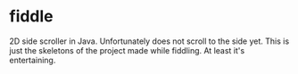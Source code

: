 # fiddle

2D side scroller in Java. Unfortunately does not scroll to the side yet. This is just the skeletons of the project made while fiddling. At least it's entertaining. 
